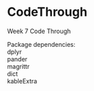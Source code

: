 # CodeThrough
Week 7 Code Through

Package dependencies:<br>
dplyr<br>
pander<br>
magrittr<br>
dict<br>
kableExtra
